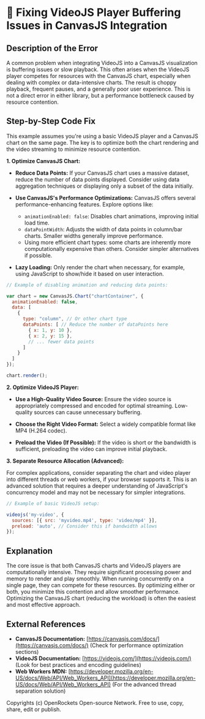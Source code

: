 # 🐞 Fixing VideoJS Player Buffering Issues in CanvasJS Integration


## Description of the Error

A common problem when integrating VideoJS into a CanvasJS visualization is buffering issues or slow playback.  This often arises when the VideoJS player competes for resources with the CanvasJS chart, especially when dealing with complex or data-intensive charts.  The result is choppy playback, frequent pauses, and a generally poor user experience. This is not a direct error in either library, but a performance bottleneck caused by resource contention.


## Step-by-Step Code Fix

This example assumes you're using a basic VideoJS player and a CanvasJS chart on the same page. The key is to optimize both the chart rendering and the video streaming to minimize resource contention.

**1. Optimize CanvasJS Chart:**

* **Reduce Data Points:**  If your CanvasJS chart uses a massive dataset, reduce the number of data points displayed.  Consider using data aggregation techniques or displaying only a subset of the data initially.

* **Use CanvasJS's Performance Optimizations:** CanvasJS offers several performance-enhancing features.  Explore options like:
    * `animationEnabled: false`: Disables chart animations, improving initial load time.
    * `dataPointWidth`: Adjusts the width of data points in column/bar charts.  Smaller widths generally improve performance.
    * Using more efficient chart types: some charts are inherently more computationally expensive than others.  Consider simpler alternatives if possible.

* **Lazy Loading:** Only render the chart when necessary, for example, using JavaScript to show/hide it based on user interaction.

```javascript
// Example of disabling animation and reducing data points:

var chart = new CanvasJS.Chart("chartContainer", {
  animationEnabled: false,
  data: [
    {
      type: "column", // Or other chart type
      dataPoints: [ // Reduce the number of dataPoints here
        { x: 1, y: 10 },
        { x: 2, y: 15 },
        // ... fewer data points
      ]
    }
  ]
});

chart.render();
```

**2. Optimize VideoJS Player:**

* **Use a High-Quality Video Source:** Ensure the video source is appropriately compressed and encoded for optimal streaming. Low-quality sources can cause unnecessary buffering.

* **Choose the Right Video Format:** Select a widely compatible format like MP4 (H.264 codec).

* **Preload the Video (If Possible):** If the video is short or the bandwidth is sufficient, preloading the video can improve initial playback.


**3. Separate Resource Allocation (Advanced):**

For complex applications, consider separating the chart and video player into different threads or web workers, if your browser supports it.  This is an advanced solution that requires a deeper understanding of JavaScript's concurrency model and may not be necessary for simpler integrations.


```javascript
// Example of basic VideoJS setup:

videojs('my-video', {
  sources: [{ src: 'myvideo.mp4', type: 'video/mp4' }],
  preload: 'auto', // Consider this if bandwidth allows
});
```


## Explanation

The core issue is that both CanvasJS charts and VideoJS players are computationally intensive.  They require significant processing power and memory to render and play smoothly. When running concurrently on a single page, they can compete for these resources. By optimizing either or both, you minimize this contention and allow smoother performance.  Optimizing the CanvasJS chart (reducing the workload) is often the easiest and most effective approach.


## External References

* **CanvasJS Documentation:** [https://canvasjs.com/docs/](https://canvasjs.com/docs/) (Check for performance optimization sections)
* **VideoJS Documentation:** [https://videojs.com/](https://videojs.com/)  (Look for best practices and encoding guidelines)
* **Web Workers MDN:** [https://developer.mozilla.org/en-US/docs/Web/API/Web_Workers_API](https://developer.mozilla.org/en-US/docs/Web/API/Web_Workers_API) (For the advanced thread separation solution)


Copyrights (c) OpenRockets Open-source Network. Free to use, copy, share, edit or publish.

